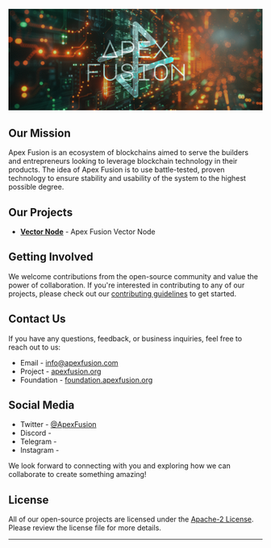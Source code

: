 ![Apex Fusion Logo Header](https://github.com/Apex-Fusion/.github/blob/0feae885fab7725ed81c3081124c75f29dcf6275/logo-header.png)

## Our Mission

Apex Fusion is an ecosystem of blockchains aimed to serve the builders and entrepreneurs looking to leverage blockchain technology in their products. The idea of Apex Fusion is to use battle-tested, proven technology to ensure stability and usability of the system to the highest possible degree. 

## Our Projects

- [**Vector Node**](https://github.com/Apex-Fusion/vector-node/) - Apex Fusion Vector Node

## Getting Involved

We welcome contributions from the open-source community and value the power of collaboration. If you're interested in contributing to any of our projects, please check out our [contributing guidelines](link-to-contributing-guidelines) to get started.

## Contact Us

If you have any questions, feedback, or business inquiries, feel free to reach out to us:

- Email - info@apexfusion.com
- Project - [apexfusion.org](https://apexfusion.org)
- Foundation - [foundation.apexfusion.org](https://foundation.apexfusion.org)

## Social Media

- Twitter - [@ApexFusion](https://twitter.com/ApexFusion)
- Discord - 
- Telegram - 
- Instagram - 

We look forward to connecting with you and exploring how we can collaborate to create something amazing!

## License

All of our open-source projects are licensed under the [Apache-2 License](link-to-license-file). Please review the license file for more details.

---
